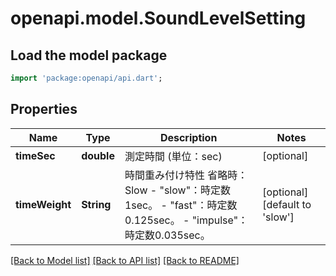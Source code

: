 # openapi.model.SoundLevelSetting

## Load the model package
```dart
import 'package:openapi/api.dart';
```

## Properties
Name | Type | Description | Notes
------------ | ------------- | ------------- | -------------
**timeSec** | **double** | 測定時間 (単位：sec)    | [optional] 
**timeWeight** | **String** | 時間重み付け特性   省略時：Slow   - \"slow\"：時定数1sec。   - \"fast\"：時定数0.125sec。   - \"impulse\"：時定数0.035sec。  | [optional] [default to 'slow']

[[Back to Model list]](../README.md#documentation-for-models) [[Back to API list]](../README.md#documentation-for-api-endpoints) [[Back to README]](../README.md)



